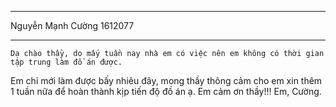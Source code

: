 -------------------------------------
Nguyễn Mạnh Cường
1612077

-------------------------------------
    Dạ chào thầy, do mấy tuần nay nhà em có việc nên em không có thời gian tập trung làm đồ án được.
Em chỉ mới làm được bấy nhiêu đây, mong thầy thông cảm cho em xin thêm 1 tuần nữa để hoàn thành kịp
tiến độ đồ án ạ. Em cảm ơn thầy!!!
Em, Cường.
